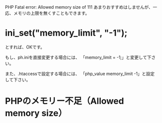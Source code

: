 PHP Fatal error:  Allowed memory size of 111
あまりおすすめはしませんが、一応、メモリの上限を無くすこともできます。

# ini_set("memory_limit", "-1");

とすれば、OKです。

もし、ph.iniを直接変更する場合には、
「memory_limit = -1;」と変更して下さい。

また、.htaccessで設定する場合には、
「php_value memory_limit -1」と設定して下さい。

# PHPのメモリー不足（Allowed memory size）
